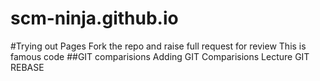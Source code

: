 # scm-ninja.github.io
#Trying out Pages
Fork the repo and raise full request for review
This is famous code
##GIT comparisions
Adding GIT Comparisions Lecture
GIT REBASE

